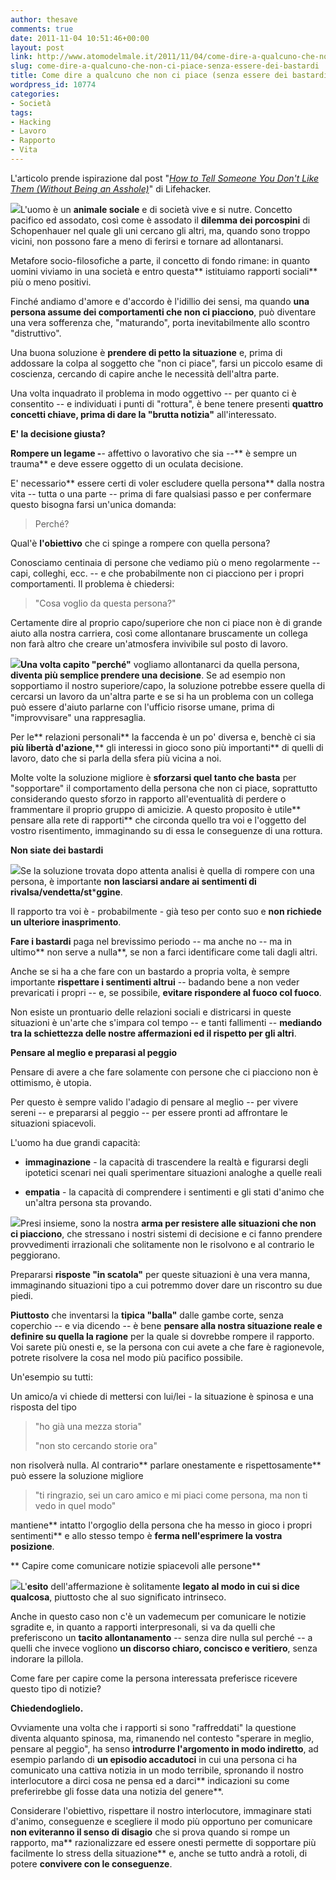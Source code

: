 ```yaml
---
author: thesave
comments: true
date: 2011-11-04 10:51:46+00:00
layout: post
link: http://www.atomodelmale.it/2011/11/04/come-dire-a-qualcuno-che-non-ci-piace-senza-essere-dei-bastardi/
slug: come-dire-a-qualcuno-che-non-ci-piace-senza-essere-dei-bastardi
title: Come dire a qualcuno che non ci piace (senza essere dei bastardi)
wordpress_id: 10774
categories:
- Società
tags:
- Hacking
- Lavoro
- Rapporto
- Vita
---
```


L'articolo prende ispirazione dal post "_[How to Tell Someone You Don't Like Them (Without Being an Asshole)](http://lifehacker.com/5849558/how-to-tell-someone-you-dont-like-them-without-being-an-asshole)_" di Lifehacker.

![](http://www.atomodelmale.it/wp-content/uploads/2011/11/fight-300x225.jpg)L'uomo è un **animale sociale** e di società vive e si nutre. Concetto pacifico ed assodato, così come è assodato il **dilemma dei porcospini** di Schopenhauer nel quale gli uni cercano gli altri, ma, quando sono troppo vicini, non possono fare a meno di ferirsi e tornare ad allontanarsi.

Metafore socio-filosofiche a parte, il concetto di fondo rimane: in quanto uomini viviamo in una società e entro questa** istituiamo rapporti sociali** più o meno positivi.

Finché andiamo d'amore e d'accordo è l'idillio dei sensi, ma quando **una persona assume dei comportamenti che non ci piacciono**, può diventare una vera sofferenza che, "maturando", porta inevitabilmente allo scontro "distruttivo".

Una buona soluzione è **prendere di petto la situazione** e, prima di addossare la colpa al soggetto che "non ci piace", farsi un piccolo esame di coscienza, cercando di capire anche le necessità dell'altra parte.

Una volta inquadrato il problema in modo oggettivo -- per quanto ci è consentito -- e individuati i punti di "rottura", è bene tenere presenti **quattro concetti chiave, prima di dare la "brutta notizia"** all'interessato.

**E' la decisione giusta?**

**Rompere un legame -**- affettivo o lavorativo che sia --** è sempre un trauma** e deve essere oggetto di un oculata decisione.

E' necessario** essere certi di voler escludere quella persona** dalla nostra vita -- tutta o una parte -- prima di fare qualsiasi passo e per confermare questo bisogna farsi un'unica domanda:


<blockquote>Perché?</blockquote>


Qual'è **l'obiettivo** che ci spinge a rompere con quella persona?

Conosciamo centinaia di persone che vediamo più o meno regolarmente -- capi, colleghi, ecc. -- e che probabilmente non ci piacciono per i propri comportamenti. Il problema è chiedersi:


<blockquote>"Cosa voglio da questa persona?"</blockquote>


Certamente dire al proprio capo/superiore che non ci piace non è di grande aiuto alla nostra carriera, così come allontanare bruscamente un collega non farà altro che creare un'atmosfera invivibile sul posto di lavoro.

**![](http://www.atomodelmale.it/wp-content/uploads/2011/11/broken-heart-300x259.jpg)Una volta capito "perché"** vogliamo allontanarci da quella persona, **diventa più semplice prendere una decisione**. Se ad esempio non sopportiamo il nostro superiore/capo, la soluzione potrebbe essere quella di cercarsi un lavoro da un'altra parte e se si ha un problema con un collega può essere d'aiuto parlarne con l'ufficio risorse umane, prima di "improvvisare" una rappresaglia.

Per le** relazioni personali** la faccenda è un po' diversa e, benchè ci sia **più libertà d'azione**,** gli interessi in gioco sono più importanti** di quelli di lavoro, dato che si parla della sfera più vicina a noi.

Molte volte la soluzione migliore è **sforzarsi quel tanto che basta** per "sopportare" il comportamento della persona che non ci piace, soprattutto considerando questo sforzo in rapporto all'eventualità di perdere o frammentare il proprio gruppo di amicizie. A questo proposito è utile** pensare alla rete di rapporti** che circonda quello tra voi e l'oggetto del vostro risentimento, immaginando su di essa le conseguenze di una rottura.

**Non siate dei bastardi**

![](http://www.atomodelmale.it/wp-content/uploads/2011/11/trollface.jpg)Se la soluzione trovata dopo attenta analisi è quella di rompere con una persona, è importante **non lasciarsi andare ai sentimenti di rivalsa/vendetta/st*****ggine**.

Il rapporto tra voi è - probabilmente - già teso per conto suo e **non richiede un ulteriore inasprimento**.

**Fare i bastardi** paga nel brevissimo periodo -- ma anche no -- ma in ultimo** non serve a nulla**, se non a farci identificare come tali dagli altri.

Anche se si ha a che fare con un bastardo a propria volta, è sempre importante **rispettare i sentimenti altrui** -- badando bene a non veder prevaricati i propri -- e, se possibile, **evitare rispondere al fuoco col fuoco**.

Non esiste un prontuario delle relazioni sociali e districarsi in queste situazioni è un'arte che s'impara col tempo -- e tanti fallimenti -- **mediando tra la schiettezza delle nostre affermazioni ed il rispetto per gli altri**.

**Pensare al meglio e preparasi al peggio**

Pensare di avere a che fare solamente con persone che ci piacciono non è ottimismo, è utopia.

Per questo è sempre valido l'adagio di pensare al meglio -- per vivere sereni -- e prepararsi al peggio -- per essere pronti ad affrontare le situazioni spiacevoli.

L'uomo ha due grandi capacità:



	
  * **immaginazione** - la capacità di trascendere la realtà e figurarsi degli ipotetici scenari nei quali sperimentare situazioni analoghe a quelle reali

	
  * **empatia** - la capacità di comprendere i sentimenti e gli stati d'animo che un'altra persona sta provando.


![](http://www.atomodelmale.it/wp-content/uploads/2011/11/Hope-best-think-Worst-300x279.jpg)Presi insieme, sono la nostra **arma per resistere alle situazioni che non ci piacciono**, che stressano i nostri sistemi di decisione e ci fanno prendere provvedimenti irrazionali che solitamente non le risolvono e al contrario le peggiorano.

Prepararsi **risposte "in scatola"** per queste situazioni è una vera manna, immaginando situazioni tipo a cui potremmo dover dare un riscontro su due piedi.

**Piuttosto** che inventarsi la **tipica "balla"** dalle gambe corte, senza coperchio -- e via dicendo -- è bene **pensare alla nostra situazione reale e definire su quella la ragione** per la quale si dovrebbe rompere il rapporto. Voi sarete più onesti e, se la persona con cui avete a che fare è ragionevole, potrete risolvere la cosa nel modo più pacifico possibile.

Un'esempio su tutti:

Un amico/a vi chiede di mettersi con lui/lei - la situazione è spinosa e una risposta del tipo


<blockquote>"ho già una mezza storia"

"non sto cercando storie ora"</blockquote>


non risolverà nulla. Al contrario** parlare onestamente e rispettosamente** può essere la soluzione migliore


<blockquote>"ti ringrazio, sei un caro amico e mi piaci come persona, ma non ti vedo in quel modo"</blockquote>


mantiene** intatto l'orgoglio della persona che ha messo in gioco i propri sentimenti** e allo stesso tempo è **ferma nell'esprimere la vostra posizione**.

** Capire come comunicare notizie spiacevoli alle persone**

![](http://www.atomodelmale.it/wp-content/uploads/2011/11/fight-2-300x200.jpg)L'**esito** dell'affermazione è solitamente **legato al modo in cui si dice qualcosa**, piuttosto che al suo significato intrinseco.

Anche in questo caso non c'è un vademecum per comunicare le notizie sgradite e, in quanto a rapporti interpresonali, si va da quelli che preferiscono un **tacito allontanamento** -- senza dire nulla sul perché -- a quelli che invece vogliono **un discorso chiaro, concisco e veritiero**, senza indorare la pillola.

Come fare per capire come la persona interessata preferisce ricevere questo tipo di notizie?

**Chiedendoglielo.**

Ovviamente una volta che i rapporti si sono "raffreddati" la questione diventa alquanto spinosa, ma, rimanendo nel contesto "sperare in meglio, pensare al peggio", ha senso **introdurre l'argomento in modo indiretto**, ad esempio parlando di **un episodio accadutoci** in cui una persona ci ha comunicato una cattiva notizia in un modo terribile, spronando il nostro interlocutore a dirci cosa ne pensa ed a darci** indicazioni su come preferirebbe gli fosse data una notizia del genere**.

Considerare l'obiettivo, rispettare il nostro interlocutore, immaginare stati d'animo, conseguenze e scegliere il modo più opportuno per comunicare **non eviteranno il senso di disagio** che si prova quando si rompe un rapporto, ma** razionalizzare ed essere onesti permette di sopportare più facilmente lo stress della situazione** e, anche se tutto andrà a rotoli, di potere **convivere con le conseguenze**.
